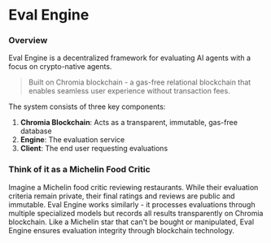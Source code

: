 # Eval Engine

### Overview

Eval Engine is a decentralized framework for evaluating AI agents with a focus on crypto-native agents.&#x20;

> Built on Chromia blockchain - a gas-free relational blockchain that enables seamless user experience without transaction fees.&#x20;

The system consists of three key components:

1. **Chromia Blockchain**: Acts as a transparent, immutable, gas-free database
2. **Engine**: The evaluation service
3. **Client**: The end user requesting evaluations

### Think of it as a Michelin Food Critic

Imagine a Michelin food critic reviewing restaurants. While their evaluation criteria remain private, their final ratings and reviews are public and immutable. Eval Engine works similarly - it processes evaluations through multiple specialized models but records all results transparently on Chromia blockchain. Like a Michelin star that can't be bought or manipulated, Eval Engine ensures evaluation integrity through blockchain technology.



